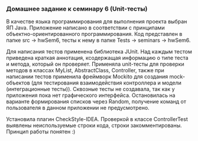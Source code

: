 ### Домашнее задание к семинару 6 (Unit-тесты)
В качестве языка программирования для выполнения проекта выбран ЯП Java.
Приложение написано в соответствии с принципами объектно-ориентированного программирования.
Код представлен в папке src -> hwSem6, тесты к нему в папке Tests -> seminars -> hwSem6.

Для написания тестов применена библиотека JUnit.
Над каждым тестом приведена краткая аннотация,
ксодержащая информацию о типе теста и метода, который он проверяет.
Применяла unit-тесты для проверки методов в классах MyList, AbstractClass, Controller, 
также при написании тестов применила фреймворк Mockito для создания mock-объектов 
(для тестирования взаимодействия контроллера и модели (интеграционные тесты)).
Сквозные тесты не создавала, так как у приложения пока нет графического интерфейса.
Остановилась на варианте формирования списков через Random, 
получение команд от пользователя в данном приложении не предусмотрено.

Установила плагин CheckStyle-IDEA. Проверкой в классе ControllerTest выявлены неиспользуемые строки кода,
строки закомментированы. Принцип работы понятен :)